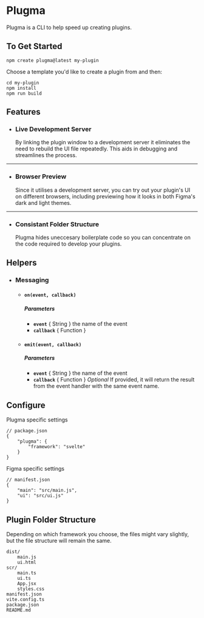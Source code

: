# Plugma

Plugma is a CLI to help speed up creating plugins.

## To Get Started

```shell
npm create plugma@latest my-plugin
```

Choose a template you'd like to create a plugin from and then:

```shell
cd my-plugin
npm install
npm run build
```

## Features

-   ### Live Development Server
    By linking the plugin window to a development server it eliminates the need to rebuild the UI file repeatedly. This aids in debugging and streamlines the process.

---

-   ### Browser Preview

    Since it utilises a development server, you can try out your plugin's UI on different browsers, including previewing how it looks in both Figma's dark and light themes.

---

-   ### Consistant Folder Structure

    Plugma hides uneccesary boilerplate code so you can concentrate on the code required to develop your plugins.

## Helpers

-   ### Messaging

    -   #### `on(event, callback)`

        ##### Parameters

        -   **`event`** { String } the name of the event
        -   **`callback`** { Function }

    -   #### `emit(event, callback)`

        ##### Parameters

        -   **`event`** { String } the name of the event
        -   **`callback`** { Function } _Optional_ If provided, it will return the result from the event handler with the same event name.

## Configure

Plugma specific settings

```jsonc
// package.json
{
    "plugma": {
        "framework": "svelte"
    }
}
```

Figma specific settings

```jsonc
// manifest.json
{
    "main": "src/main.js",
    "ui": "src/ui.js"
}
```

## Plugin Folder Structure

Depending on which framework you choose, the files might vary slightly, but the file structure will remain the same.

```
dist/
    main.js
    ui.html
scr/
    main.ts
    ui.ts
    App.jsx
    styles.css
manifest.json
vite.config.ts
package.json
README.md
```
